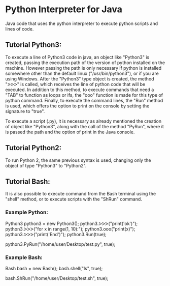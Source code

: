 # Python Interpreter for Java
Java code that uses the python interpreter to execute python scripts and lines of code.

## Tutorial Python3:
To execute a line of Python3 code in java, an object like "Python3" is created, passing the execution path of the version of python installed on the machine. However passing the path is only necessary if python is installed somewhere other than the default linux ("/usr/bin/python3"), or if you are using Windows.
After the "Python3" type object is created, the method "ᐷᐷᐷ" is called, which receives the line of python code that will be executed. In addition to this method, to execute commands that need a "TAB" to function as loops or ifs, the "ooo" function is made for this type of python command.
Finally, to execute the command lines, the "Run" method is used, which offers the option to print on the console by setting the signature to "true".

To execute a script (.py), it is necessary as already mentioned the creation of object like "Python3", along with the call of the method "PyRun", where it is passed the path and the option of print in the Java console.

## Tutorial Python2:
To run Python 2, the same previous syntax is used, changing only the object of type "Python3" to "Python2".

## Tutorial Bash:
It is also possible to execute command from the Bash terminal using the "shell" method, or to execute scripts with the "ShRun" command.

### Example Python:
Python3 python3 = new Python3();
python3.ᐷᐷᐷ("print('ok')");
python3.ᐷᐷᐷ("for x in range(1, 10):");
python3.ooo("print(x)");
python3.ᐷᐷᐷ("print('End')");
python3.Run(true);

python3.PyRun("/home/user/Desktop/test.py", true);

### Example Bash:
Bash bash = new Bash();
bash.shell("ls", true);

bash.ShRun("/home/user/Desktop/test.sh", true);
